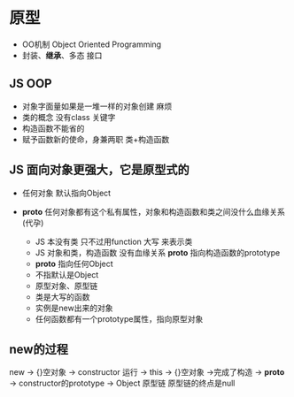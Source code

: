 # 原型
- OO机制 Object Oriented Programming
- 封装、**继承**、多态  接口

## JS OOP
- 对象字面量如果是一堆一样的对象创建  麻烦
- 类的概念 没有class 关键字
- 构造函数不能省的
- 赋予函数新的使命，身兼两职
  类+构造函数

## JS 面向对象更强大，它是原型式的
- 任何对象 默认指向Object  
- __proto__
  任何对象都有这个私有属性，对象和构造函数和类之间没什么血缘关系(代孕)

  - JS 本没有类
    只不过用function 大写 来表示类
  - JS 对象和类，构造函数 没有血缘关系
    __proto__ 指向构造函数的prototype
  - __proto__ 指向任何Object
  - 不指默认是Object
  - 原型对象、原型链
  - 类是大写的函数
  - 实例是new出来的对象
  - 任何函数都有一个prototype属性，指向原型对象

## new的过程
new -> {}空对象 -> constructor 运行 -> this -> {}空对象 ->完成了构造
-> __proto__  -> constructor的prototype -> Object  原型链
原型链的终点是null